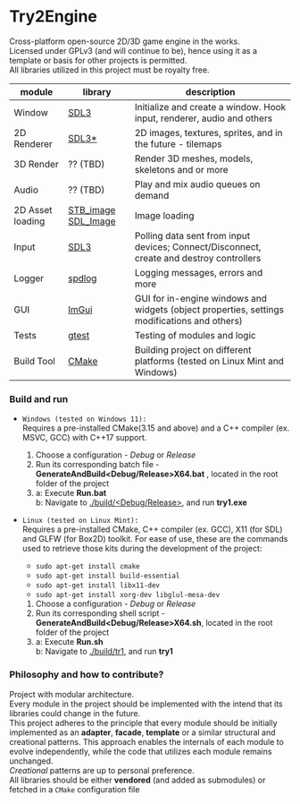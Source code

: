 # Try2Engine
Cross-platform open-source 2D/3D game engine in the works. </br>
Licensed under GPLv3 (and will continue to be), hence using it as a template or basis for other projects is permitted. </br>
All libraries utilized in this project must be royalty free.
 
module | library  | description
---------| -------- | ------ 
Window | [SDL3](https://github.com/libsdl-org/SDL) | Initialize and create a window. Hook input, renderer, audio and others
2D Renderer | [SDL3*](https://github.com/libsdl-org/SDL)| 2D images, textures, sprites, and in the future - tilemaps
3D Render | ?? (TBD) | Render 3D meshes, models, skeletons and or more
Audio | ?? (TBD) | Play and mix audio queues on demand
2D Asset loading | [STB_image](https://github.com/nothings/stb) [SDL_Image](https://github.com/libsdl-org/SDL_image) | Image loading 
Input | [SDL3](https://github.com/libsdl-org/SDL) | Polling data sent from input devices; Connect/Disconnect, create and destroy controllers
Logger | [spdlog](https://github.com/gabime/spdlog) | Logging messages, errors and more  
GUI | [ImGui](https://github.com/ocornut/imgui) | GUI for in-engine windows and widgets (object properties, settings modifications and others)
Tests | [gtest](https://github.com/google/googletest) | Testing of modules and logic
Build Tool | [CMake](https://cmake.org/) | Building project on different platforms (tested on Linux Mint and Windows)

### **Build and run**
- `Windows (tested on Windows 11):` </br>
    Requires a pre-installed CMake(3.15 and above) and a C++ compiler (ex. MSVC, GCC) with C++17 support. </br>
    1. Choose a configuration - *Debug* or *Release*
    2. Run its corresponding batch file - **GenerateAndBuild<Debug/Release>X64.bat** , located in the root folder of the project
    3. a: Execute **Run.bat** </br>
       b: Navigate to <u>./build/<Debug/Release></u>, and run **try1.exe**

- `Linux (tested on Linux Mint):` </br>
    Requires a pre-installed CMake, C++ compiler (ex. GCC), X11 (for SDL) and GLFW (for Box2D) toolkit. For ease of use, these are the commands used to retrieve those kits during the development of the project:
    - ``` sudo apt-get install cmake ```
    - ``` sudo apt-get install build-essential ```
    - ``` sudo apt-get install libx11-dev ```
    - ``` sudo apt-get install xorg-dev libglul-mesa-dev ``` 
    1. Choose a configuration - *Debug* or *Release*
    2. Run its corresponding shell script - **GenerateAndBuild<Debug/Release>X64.sh**, located in the root folder of the project
    3. a: Execute **Run.sh** </br>
       b: Navigate to <u>./build/tr1</u>, and run **try1**

### **Philosophy and how to contribute?**
Project with modular architecture. </br>
Every module in the project should be implemented with the intend that its libraries could change in the future. </br>
This project adheres to the principle that every module should be initially implemented as an **adapter**, **facade**, **template** or a similar structural and creational patterns. This approach enables the internals of each module to evolve independently, while the code that utilizes each module remains unchanged. </br>
_*Creational*_ patterns are up to personal preference. </br>
All libraries should be either **vendored** (and added as submodules) or fetched in a `CMake` configuration file
